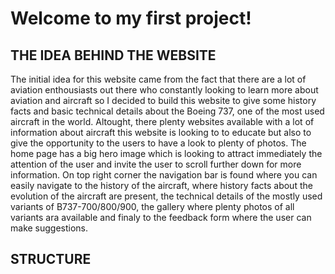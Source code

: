 # Welcome to my first project!

## THE IDEA BEHIND THE WEBSITE 
The initial idea for this website came from the fact that there are a lot of aviation enthousiasts out there who constantly looking to learn more about aviation and aircraft so I decided to build this website to give some history facts and basic technical details about the Boeing 737, one of the most used aircraft in the world. Altought, there plenty websites available with a lot of information about aircraft this website is looking to to educate but also to give the opportunity to the users to have a look to plenty of photos. The home page has a big hero image which is looking to attract immediately the attention of the user and invite the user to scroll further down for more information. On top right corner the navigation bar is found where you can easily navigate to the history of the aircraft, where history facts about the evolution of the aircraft are present, the technical details of the mostly used variants of B737-700/800/900, the gallery where plenty photos of all variants ara available and finaly to the feedback form where the user can make suggestions.  

## STRUCTURE